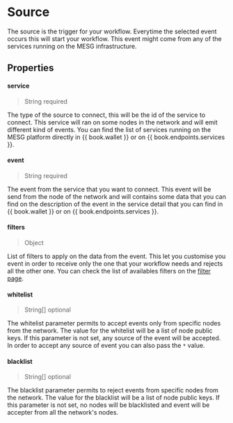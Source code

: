 # Source

The source is the trigger for your workflow. Everytime the selected event occurs this will start your workflow. This event might come from any of the services running on the MESG infrastructure.

## Properties

#### service

> String required

The type of the source to connect, this will be the id of the service to connect. This service will ran on some nodes in the network and will emit different kind of events. You can find the list of services running on the MESG platform directly in {{ book.wallet }} or on {{ book.endpoints.services }}.

#### event

> String required

The event from the service that you want to connect. This event will be send from the node of the network and will contains some data that you can find on the description of the event in the service detail that you can find in {{ book.wallet }} or on {{ book.endpoints.services }}.

#### filters

> Object

List of filters to apply on the data from the event. This let you customise you event in order to receive only the one that your workflow needs and rejects all the other one. You can check the list of availables filters on the [filter page](./filters.md).

#### whitelist

> String[] optional

The whitelist parameter permits to accept events only from specific nodes from the network. The value for the whitelist will be a list of node public keys. If this parameter is not set, any source of the event will be accepted. In order to accept any source of event you can also pass the `*` value. 

#### blacklist

> String[] optional

The blacklist parameter permits to reject events from specific nodes from the network. The value for the blacklist will be a list of node public keys. If this parameter is not set, no nodes will be blacklisted and event will be accepter from all the network's nodes.
